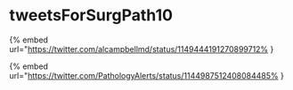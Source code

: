 # tweetsForSurgPath10

{% embed url="https://twitter.com/alcampbellmd/status/1149444191270899712% }

{% embed url="https://twitter.com/PathologyAlerts/status/1144987512408084485% }

